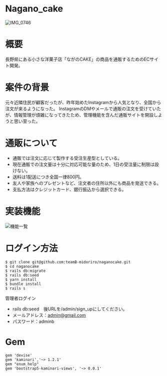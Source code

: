# Nagano_cake
![IMG_0746](https://github.com/teamB-midoriro/naganocake/assets/158440003/f70ebcab-111a-4109-8b36-c54760b110a6)
# 概要
長野県にある小さな洋菓子店「ながのCAKE」の商品を通販するためのECサイト開発。

# 案件の背景
元々近隣住民が顧客だったが、昨年始めたInstagramから人気となり、全国から注文が来るようになった。
InstagramのDMやメールで通販の注文を受けていたが、情報管理が煩雑になってきたため、管理機能を含んだ通販サイトを開設しようと思い至った。

# 通販について
* 通販では注文に応じて製作する受注生産型としている。
* 現在通販での注文量は十分に対応可能な量のため、1日の受注量に制限は設けない。
* 送料は1配送につき全国一律800円。
* 友人や家族へのプレゼントなど、注文者の住所以外にも商品を発送できる。
* 支払方法はクレジットカード、銀行振込から選択できる。

# 実装機能
![機能一覧](https://github.com/teamB-midoriro/naganocake/assets/158440003/59ca8221-d4c9-4341-9b35-a4dc42e59add)

# ログイン方法
````
$ git clone git@github.com:teamB-midoriro/naganocake.git
$ cd naganocake
$ rails db:migrate
$ rails db:seed
$ yarn install
$ bundle install
$ rails s
````
管理者ログイン 
* rails db:seed　後URLを/admin/sign_upにしてください。
* メールアドレス：admin@gmail.com
* パスワード：adminb

# Gem
````
gem 'devise'
gem 'kaminari','~> 1.2.1'
gem "enum_help"
gem 'bootstrap5-kaminari-views', '~> 0.0.1'
````
